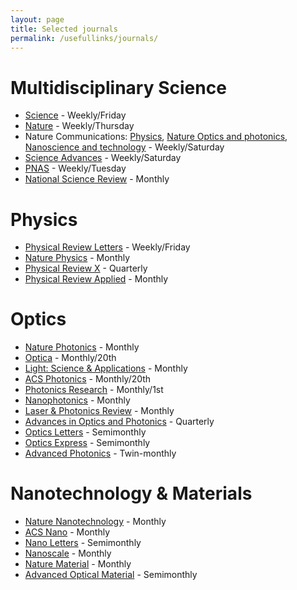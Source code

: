 ```yaml
---
layout: page
title: Selected journals
permalink: /usefullinks/journals/
---
```

<h1>Multidisciplinary Science</h1>
<ul>
	<li><a href = "https://science.sciencemag.org/content/by/year">Science</a> - Weekly/Friday</li>
	<li><a href = "https://www.nature.com/nature/research-articles">Nature</a> - Weekly/Thursday</li>
	<li>Nature Communications: 
		<a href = "https://www.nature.com/subjects/physics/ncomms">Physics</a>,  
		<a href = "https://www.nature.com/subjects/optics-and-photonics/ncomms">Nature Optics and photonics</a>,  
		<a href = "https://www.nature.com/subjects/nanoscience-and-technology/ncomms">Nanoscience and technology</a> - Weekly/Saturday</li>
	<li><a href = "https://advances.sciencemag.org/">Science Advances</a> - Weekly/Saturday</li>
	<li><a href = "https://www.pnas.org/content/by/year">PNAS</a> - Weekly/Tuesday</li>
	<li><a href = "https://academic.oup.com/nsr/issue">National Science Review</a> - Monthly</li>
</ul>

<h1>Physics</h1>
<ul>
	<li><a href = "https://journals.aps.org/prl/issues/">Physical Review Letters</a> - Weekly/Friday</li>
	<li><a href = "https://www.nature.com/nphys/volumes/17">Nature Physics</a> - Monthly</li>
	<li><a href = "https://journals.aps.org/prx/issues/">Physical Review X</a> - Quarterly</li>
	<li><a href = "https://journals.aps.org/prapplied/issues">Physical Review Applied</a> - Monthly</li>
</ul>
<h1>Optics</h1>
<ul>
	<li><a href = "https://www.nature.com/nphoton/volumes/15">Nature Photonics</a> - Monthly</li>
	<li><a href = "https://www.osapublishing.org/optica/home.cfm">Optica</a> - Monthly/20th</li>
	<li><a href = "https://www.nature.com/lsa/articles?type=article">Light: Science & Applications</a> - Monthly</li>
	<li><a href = "https://pubs.acs.org/loi/apchd5">ACS Photonics</a> - Monthly/20th</li>
	<li><a href = "https://www.osapublishing.org/prj/browse.cfm">Photonics  Research</a> - Monthly/1st</li>
	<li><a href = "https://www.degruyter.com/journal/key/nanoph/html">Nanophotonics</a> - Monthly</li>
	<li><a href = "https://onlinelibrary.wiley.com/loi/18638899">Laser & Photonics Review</a> - Monthly</li>
	<li><a href = "https://www.osapublishing.org/aop/browse.cfm">Advances in Optics and Photonics</a> - Quarterly</li>
	<li><a href = "https://www.osapublishing.org/ol/browse.cfm">Optics Letters</a> - Semimonthly</li>
	<li><a href = "https://www.osapublishing.org/oe/browse.cfm">Optics Express</a> - Semimonthly</li>
	<li><a href = "https://www.spiedigitallibrary.org/journals/advanced-photonics?SSO=1">Advanced Photonics</a> - Twin-monthly</li>	
</ul>

<h1>Nanotechnology & Materials</h1>
<ul>
	<li><a href = "https://www.nature.com/nnano/volumes/16">Nature Nanotechnology</a> - Monthly</li>
	<li><a href = "https://pubs.acs.org/loi/ancac3">ACS Nano</a> - Monthly</li>
	<li><a href = "https://pubs.acs.org/loi/nalefd">Nano Letters</a> - Semimonthly</li>
	<li><a href = "https://pubs.rsc.org/en/journals/journalissues/nr#!recentarticles&adv">Nanoscale</a> - Monthly</li>
	<li><a href = "https://www.nature.com/nmat/volumes/20">Nature Material</a> - Monthly</li>
	<li><a href = "https://onlinelibrary.wiley.com/loi/21951071">Advanced Optical Material</a> - Semimonthly</li>
</ul>